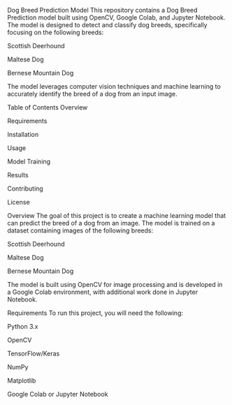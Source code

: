 Dog Breed Prediction Model
This repository contains a Dog Breed Prediction model built using OpenCV, Google Colab, and Jupyter Notebook. The model is designed to detect and classify dog breeds, specifically focusing on the following breeds:

Scottish Deerhound

Maltese Dog

Bernese Mountain Dog

The model leverages computer vision techniques and machine learning to accurately identify the breed of a dog from an input image.

Table of Contents
Overview

Requirements

Installation

Usage

Model Training

Results

Contributing

License

Overview
The goal of this project is to create a machine learning model that can predict the breed of a dog from an image. The model is trained on a dataset containing images of the following breeds:

Scottish Deerhound

Maltese Dog

Bernese Mountain Dog

The model is built using OpenCV for image processing and is developed in a Google Colab environment, with additional work done in Jupyter Notebook.

Requirements
To run this project, you will need the following:

Python 3.x

OpenCV

TensorFlow/Keras

NumPy

Matplotlib

Google Colab or Jupyter Notebook
